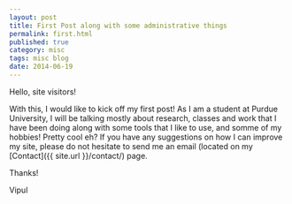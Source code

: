 ```yaml
---
layout: post
title: First Post along with some administrative things
permalink: first.html
published: true
category: misc
tags: misc blog
date: 2014-06-19
---
```


Hello, site visitors!

With this, I would like to kick off my first post! As I am a student at Purdue University, I will be talking mostly about research, classes and work that I have been doing along with some tools that I like to use, and somme of my hobbies!  Pretty cool eh? 
If you have any suggestions on how I can improve my site, please do not hesitate to send me an email (located on my [Contact]({{ site.url }}/contact/) page.

Thanks!

Vipul

